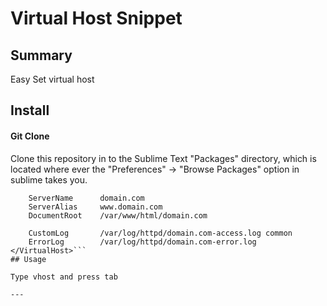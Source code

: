 Virtual Host Snippet
================

## Summary
Easy Set virtual host

## Install

#### Git Clone
Clone this repository in to the Sublime Text "Packages" directory, which is located where ever the
"Preferences" -> "Browse Packages" option in sublime takes you.

```<VirtualHost *:80>
	ServerName      domain.com
	ServerAlias     www.domain.com
	DocumentRoot    /var/www/html/domain.com

	CustomLog       /var/log/httpd/domain.com-access.log common
	ErrorLog        /var/log/httpd/domain.com-error.log
</VirtualHost>```
## Usage

Type vhost and press tab

---
